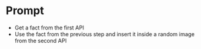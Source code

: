 # Prompt

- Get a fact from the first API
- Use the fact from the previous step and insert it inside a random image from the second API
